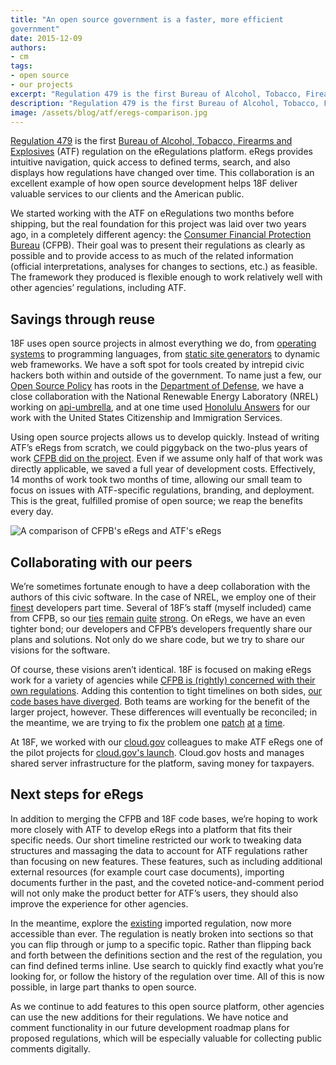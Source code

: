 ```yaml
---
title: "An open source government is a faster, more efficient
government"
date: 2015-12-09
authors:
- cm
tags:
- open source
- our projects
excerpt: "Regulation 479 is the first Bureau of Alcohol, Tobacco, Firearms and Explosives (ATF) regulation on the eRegulations platform. This collaboration is an excellent example of how open source development helps 18F deliver valuable services to our clients and the American public."
description: "Regulation 479 is the first Bureau of Alcohol, Tobacco, Firearms and Explosives (ATF) regulation on the eRegulations platform. This collaboration is an excellent example of how open source development helps 18F deliver valuable services to our clients and the American public."
image: /assets/blog/atf/eregs-comparison.jpg
---
```


[Regulation 479](https://atf-eregs.18f.gov/479) is the first [Bureau of Alcohol, Tobacco, Firearms and Explosives](https://www.atf.gov) (ATF)
regulation on the eRegulations platform. eRegs provides intuitive
navigation, quick access to defined terms, search, and also displays how
regulations have changed over time. This collaboration is an excellent
example of how open source development helps 18F deliver valuable
services to our clients and the American public.

We started working with the ATF on eRegulations two months before
shipping, but the real foundation for this project was laid over two
years ago, in a completely different agency: the [Consumer Financial
Protection Bureau](http://www.consumerfinance.gov/) (CFPB). Their goal
was to present their regulations as clearly as possible and to provide
access to as much of the related information (official interpretations,
analyses for changes to sections, etc.) as feasible. The framework they
produced is flexible enough to work relatively well with other agencies’
regulations, including ATF.

Savings through reuse
---------------------

18F uses open source projects in almost everything we do, from
[operating systems](https://github.com/18F/ubuntu-lts) to programming
languages, from [static site generators](https://18f.gsa.gov/2015/09/15/federalist-platform-launch/)
to dynamic web frameworks. We have a soft spot for tools created by
intrepid civic hackers both within and outside of the government. To
name just a few, our [Open Source Policy](https://github.com/18F/open-source-policy) has roots in the
[Department of Defense](http://dodcio.defense.gov/OpenSourceSoftwareFAQ.aspx#OSS_and_DoD_Policy),
we have a close collaboration with the National Renewable Energy
Laboratory (NREL) working on [api-umbrella](http://apiumbrella.io/),
and at one time used [Honolulu Answers](https://www.codeforamerica.org/apps/honolulu-answers/) for our
work with the United States Citizenship and Immigration Services.

Using open source projects allows us to develop quickly. Instead of
writing ATF’s eRegs from scratch, we could piggyback on the two-plus
years of work [CFPB did on the
project](http://www.consumerfinance.gov/eregulations/). Even if we
assume only half of that work was directly applicable, we saved a full
year of development costs. Effectively, 14 months of work took two
months of time, allowing our small team to focus on issues with
ATF-specific regulations, branding, and deployment. This is the great,
fulfilled promise of open source; we reap the benefits every day.

![A comparison of CFPB's eRegs and ATF's eRegs]({{site.baseurl}}/assets/blog/atf/eregs-comparison.jpg)

Collaborating with our peers
----------------------------

We’re sometimes fortunate enough to have a deep collaboration with the
authors of this civic software. In the case of NREL, we employ one of
their [finest](https://github.com/GUI) developers part time. Several
of 18F’s staff (myself included) came from CFPB, so our
[ties](https://twitter.com/18F/status/616233060250443776)
[remain](https://twitter.com/gulielmus/status/593524625310547968)
[quite](https://pages.18f.gov/open-source-program/pages/case_study/CFPB_open_source_documentation/)
[strong](https://18f.gsa.gov/2015/09/21/cfpb-design-speaker-series/).
On eRegs, we have an even tighter bond; our developers and CFPB’s
developers frequently share our plans and solutions. Not only do we
share code, but we try to share our visions for the software.

Of course, these visions aren’t identical. 18F is focused on making
eRegs work for a variety of agencies while [CFPB is (rightly) concerned with their own regulations](https://github.com/cfpb/regulations-site).
Adding this contention to tight timelines on both sides, [our code
bases have diverged](https://github.com/cfpb/regulations-parser). Both
teams are working for the benefit of the larger project, however. These
differences will eventually be reconciled; in the meantime, we are
trying to fix the problem one
[patch](https://github.com/cfpb/regulations-parser/pull/277)
[at](https://github.com/18F/regulations-parser/pull/61)
[a](https://github.com/cfpb/regulations-parser/pull/274)
[time](https://github.com/18F/regulations-site/pull/19).

At 18F, we worked with our [cloud.gov](https://cloud.gov) colleagues to make ATF eRegs
one of the pilot projects for  [cloud.gov's launch](https://18f.gsa.gov/2015/10/09/cloud-gov-launch/). 
Cloud.gov hosts and manages shared server infrastructure for the platform, saving money for taxpayers.

Next steps for eRegs
--------------------

In addition to merging the CFPB and 18F code bases, we’re hoping to work
more closely with ATF to develop eRegs into a platform that fits their
specific needs. Our short timeline restricted our work to tweaking data
structures and massaging the data to account for ATF regulations rather
than focusing on new features. These features, such as including
additional external resources (for example court case documents),
importing documents further in the past, and the coveted
notice-and-comment period will not only make the product better for
ATF’s users, they should also improve the experience for other agencies.

In the meantime, explore the [existing](https://atf-eregs.18f.gov/479)
imported regulation, now more accessible than ever. The regulation is
neatly broken into sections so that you can flip through or jump to a
specific topic. Rather than flipping back and forth between the
definitions section and the rest of the regulation, you can find defined
terms inline. Use search to quickly find exactly what you’re looking
for, or follow the history of the regulation over time. All of this is
now possible, in large part thanks to open source.

As we continue to add features to this open source platform, other
agencies can use the new additions for their regulations. We have notice
and comment functionality in our future development roadmap plans for
proposed regulations, which will be especially valuable for collecting
public comments digitally.
